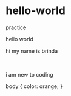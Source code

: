 # hello-world
practice
<html>
  <head>
  </head>
  <body>
    <hi> hello world </h1>
    <p> hi my name is brinda </p>
    <br>
    <p> i am new to coding </p>
    body { 
    color: orange;
    }
